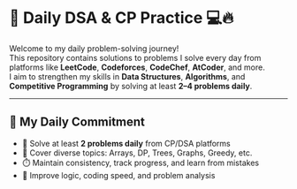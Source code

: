 # 🧠 Daily DSA & CP Practice 💻🔥

Welcome to my daily problem-solving journey!  
This repository contains solutions to problems I solve every day from platforms like **LeetCode**, **Codeforces**, **CodeChef**, **AtCoder**, and more.  
I aim to strengthen my skills in **Data Structures**, **Algorithms**, and **Competitive Programming** by solving at least **2–4 problems daily**.

---

## 📅 My Daily Commitment

- 🚀 Solve at least **2 problems daily** from CP/DSA platforms
- 🧩 Cover diverse topics: Arrays, DP, Trees, Graphs, Greedy, etc.
- ⏱️ Maintain consistency, track progress, and learn from mistakes
- 📌 Improve logic, coding speed, and problem analysis
